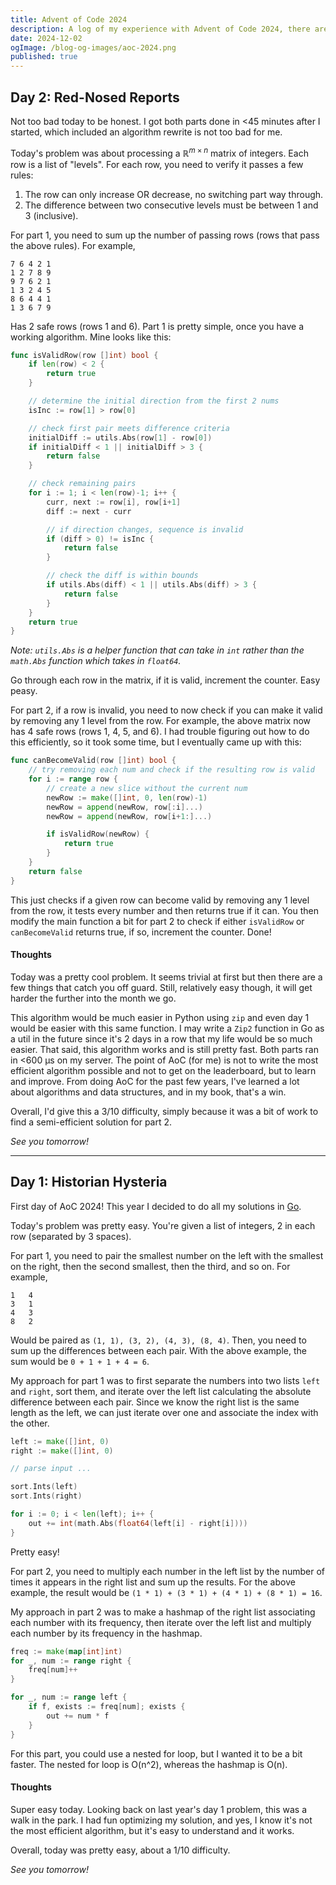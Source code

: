 ```yaml
---
title: Advent of Code 2024
description: A log of my experience with Advent of Code 2024, there are spoilers in here so beware.
date: 2024-12-02
ogImage: /blog-og-images/aoc-2024.png
published: true
---
```


## Day 2: Red-Nosed Reports

Not too bad today to be honest. I got both parts done in <45 minutes after I started, which included
an algorithm rewrite is not too bad for me.

Today's problem was about processing a $\mathbb{R}^{m\times n}$ matrix of integers. Each row is a
list of "levels". For each row, you need to verify it passes a few rules:

1. The row can only increase OR decrease, no switching part way through.
2. The difference between two consecutive levels must be between 1 and 3 (inclusive).

For part 1, you need to sum up the number of passing rows (rows that pass the above rules). For
example,

```
7 6 4 2 1
1 2 7 8 9
9 7 6 2 1
1 3 2 4 5
8 6 4 4 1
1 3 6 7 9
```

Has 2 safe rows (rows 1 and 6). Part 1 is pretty simple, once you have a working algorithm. Mine
looks like this:

```go
func isValidRow(row []int) bool {
    if len(row) < 2 {
        return true
    }

    // determine the initial direction from the first 2 nums
    isInc := row[1] > row[0]

    // check first pair meets difference criteria
    initialDiff := utils.Abs(row[1] - row[0])
    if initialDiff < 1 || initialDiff > 3 {
        return false
    }

    // check remaining pairs
    for i := 1; i < len(row)-1; i++ {
        curr, next := row[i], row[i+1]
        diff := next - curr

        // if direction changes, sequence is invalid
        if (diff > 0) != isInc {
            return false
        }

        // check the diff is within bounds
        if utils.Abs(diff) < 1 || utils.Abs(diff) > 3 {
            return false
        }
    }
    return true
}
```

_Note: `utils.Abs` is a helper function that can take in `int` rather than the `math.Abs` function
which takes in `float64`._

Go through each row in the matrix, if it is valid, increment the counter. Easy peasy.

For part 2, if a row is invalid, you need to now check if you can make it valid by removing any 1
level from the row. For example, the above matrix now has 4 safe rows (rows 1, 4, 5, and 6). I had
trouble figuring out how to do this efficiently, so it took some time, but I eventually came up with
this:

```go
func canBecomeValid(row []int) bool {
    // try removing each num and check if the resulting row is valid
    for i := range row {
        // create a new slice without the current num
        newRow := make([]int, 0, len(row)-1)
        newRow = append(newRow, row[:i]...)
        newRow = append(newRow, row[i+1:]...)

        if isValidRow(newRow) {
            return true
        }
    }
    return false
}
```

This just checks if a given row can become valid by removing any 1 level from the row, it tests
every number and then returns true if it can. You then modify the main function a bit for part 2 to
check if either `isValidRow` or `canBecomeValid` returns true, if so, increment the counter. Done!

#### Thoughts

Today was a pretty cool problem. It seems trivial at first but then there are a few things that
catch you off guard. Still, relatively easy though, it will get harder the further into the month we
go.

This algorithm would be much easier in Python using `zip` and even day 1 would be easier with this
same function. I may write a `Zip2` function in Go as a util in the future since it's 2 days in a
row that my life would be so much easier. That said, this algorithm works and is still pretty fast.
Both parts ran in <600 µs on my server. The point of AoC (for me) is not to write the most efficient
algorithm possible and not to get on the leaderboard, but to learn and improve. From doing AoC for
the past few years, I've learned a lot about algorithms and data structures, and in my book, that's
a win.

Overall, I'd give this a 3/10 difficulty, simply because it was a bit of work to find a
semi-efficient solution for part 2.

_See you tomorrow!_

---

## Day 1: Historian Hysteria

First day of AoC 2024! This year I decided to do all my solutions in [Go](https://golang.org).

Today's problem was pretty easy. You're given a list of integers, 2 in each row (separated by 3
spaces).

For part 1, you need to pair the smallest number on the left with the smallest on the right, then
the second smallest, then the third, and so on. For example,

```
1   4
3   1
4   3
8   2
```

Would be paired as `(1, 1), (3, 2), (4, 3), (8, 4)`. Then, you need to sum up the differences
between each pair. With the above example, the sum would be `0 + 1 + 1 + 4 = 6`.

My approach for part 1 was to first separate the numbers into two lists `left` and `right`, sort
them, and iterate over the left list calculating the absolute difference between each pair. Since we
know the right list is the same length as the left, we can just iterate over one and associate the
index with the other.

```go
left := make([]int, 0)
right := make([]int, 0)

// parse input ...

sort.Ints(left)
sort.Ints(right)

for i := 0; i < len(left); i++ {
    out += int(math.Abs(float64(left[i] - right[i])))
}
```

Pretty easy!

For part 2, you need to multiply each number in the left list by the number of times it appears in
the right list and sum up the results. For the above example, the result would be
`(1 * 1) + (3 * 1) + (4 * 1) + (8 * 1) = 16`.

My approach in part 2 was to make a hashmap of the right list associating each number with its
frequency, then iterate over the left list and multiply each number by its frequency in the hashmap.

```go
freq := make(map[int]int)
for _, num := range right {
    freq[num]++
}

for _, num := range left {
    if f, exists := freq[num]; exists {
        out += num * f
    }
}
```

For this part, you could use a nested for loop, but I wanted it to be a bit faster. The nested for
loop is O(n^2), whereas the hashmap is O(n).

#### Thoughts

Super easy today. Looking back on last year's day 1 problem, this was a walk in the park. I had fun
optimizing my solution, and yes, I know it's not the most efficient algorithm, but it's easy to
understand and it works.

Overall, today was pretty easy, about a 1/10 difficulty.

_See you tomorrow!_

